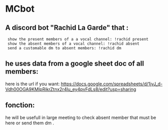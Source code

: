 # MCbot
## A discord bot "Rachid La Garde" that :

     show the present members of a a vocal channel: !rachid present
     show the absent members of a vocal channel: !rachid absent
     send a customable dm to absent members: !rachid dm 

## he uses data from a google sheet doc of all members:

  here is the url if you want: https://docs.google.com/spreadsheets/d/1jvJ_d-Vdh00OGA9KMlpRikrZtnx2r4lu_ey4pvFdLs8/edit?usp=sharing 


## fonction:
 
 he will be usefull in large meeting to check absent member that must be here or send them dm .
